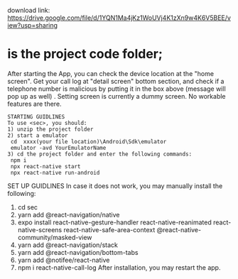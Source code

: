 download link:
https://drive.google.com/file/d/1YQN1Ma4jKz1WoUVj4K1zXn9w4K6V5BEE/view?usp=sharing

# <sec> is the project code folder;
After starting the App, you can check the device location at the "home screen". 
Get your call log at "detail screen" bottom section, and check if a telephone number is malicious by putting it in the box above (message will pop up as well) .
Setting screen is currently a dummy screen. No workable features are there.

~~~~~~~~~~~~~~~~~~~~~~~
STARTING GUIDLINES
To use <sec>, you should:
1) unzip the project folder
2) start a emulator 
 cd  xxxx(your file location)\Android\Sdk\emulator 
 emulator -avd YourEmulatorName
3) cd the project folder and enter the following commands:
 npm i
 npx react-native start
 npx react-native run-android

~~~~~~~~~~~~~~~~~~~~~~~
SET UP GUIDLINES
In case it does not work, you may manually install the following:
1. cd sec
2. yarn add @react-navigation/native
3. expo install react-native-gesture-handler react-native-reanimated react-native-screens react-native-safe-area-context @react-native-community/masked-view
4. yarn add @react-navigation/stack
5. yarn add @react-navigation/bottom-tabs
6. yarn add @notifee/react-native
7. npm i react-native-call-log
After installation, you may restart the app.

~~~~~~~~~~~~~~~~~~~~~~~



